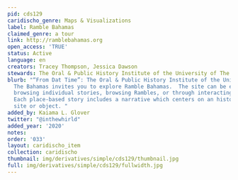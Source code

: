 ```yaml
---
pid: cds129
caridischo_genre: Maps & Visualizations
label: Ramble Bahamas
claimed_genre: a tour
link: http://ramblebahamas.org
open_access: 'TRUE'
status: Active
language: en
creators: Tracey Thompson, Jessica Dawson
stewards: The Oral & Public History Institute of the University of The Bahamas
blurb: "“From Dat Time”: The Oral & Public History Institute of the University of
  The Bahamas invites you to explore Ramble Bahamas.  The site can be explored by
  browsing individual stories, browsing Rambles, or through interacting with the map.
  Each place-based story includes a narrative which centers on an historically significant
  site or object. "
added_by: Kaiama L. Glover
twitter: "@inthewhirld"
added_year: '2020'
notes: 
order: '033'
layout: caridischo_item
collection: caridischo
thumbnail: img/derivatives/simple/cds129/thumbnail.jpg
full: img/derivatives/simple/cds129/fullwidth.jpg
---
```

